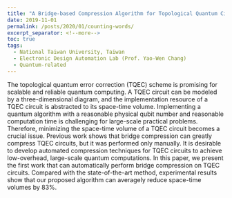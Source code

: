 ```yaml
---
title: "A Bridge-based Compression Algorithm for Topological Quantum Circuits [DAC 2021] [TCAD 2022]"
date: 2019-11-01
permalink: /posts/2020/01/counting-words/
excerpt_separator: <!--more-->
toc: true
tags:
  - National Taiwan University, Taiwan
  - Electronic Design Automation Lab (Prof. Yao-Wen Chang)
  - Quantum-related
---
```




<!-- ---
title: "A Bridge-based Compression Algorithm for Topological Quantum Circuits [DAC 2021] [TCAD 2022]"
collection: Quantum-related
type: "Quantum-related"
permalink: /projects/bridge
venue: "Electronic Design Automation Lab (Prof. Yao-Wen Chang)"
date: 2019-11-01
location: "National Taiwan University, Taiwan"
--- -->



<!-- [More information here]() -->
The topological quantum error correction (TQEC) scheme is promising for scalable and reliable quantum computing. A TQEC circuit can be modeled by a three-dimensional diagram, and the implementation resource of a TQEC circuit is abstracted to its space-time volume. Implementing a quantum algorithm with a reasonable physical qubit number and reasonable computation time is challenging for large-scale practical problems. Therefore, minimizing the space-time volume of a TQEC circuit becomes a crucial issue. Previous work shows that bridge compression can greatly compress TQEC circuits, but it was performed only manually. It is desirable to develop automated compression techniques for TQEC circuits to achieve low-overhead, large-scale quantum computations. In this paper, we present the first work that can automatically perform bridge compression on TQEC circuits. Compared with the state-of-the-art method, experimental results show that our proposed algorithm can averagely reduce space-time volumes by 83%.


